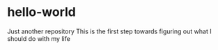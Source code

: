 # hello-world
Just another repository
This is the first step towards figuring out what I should do with my life
